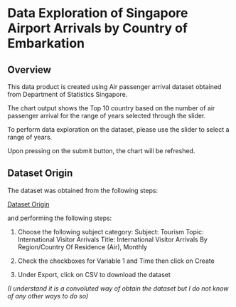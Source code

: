 # Data Exploration of Singapore Airport Arrivals by Country of Embarkation

## Overview

This data product is created using Air passenger arrival dataset obtained from Department of Statistics Singapore.

The chart output shows the Top 10 country based on the number of air passenger arrival for the range of years
selected through the slider.

To perform data exploration on the dataset, please use the slider to select a range of years.

Upon pressing on the submit button, the chart will be refreshed.

## Dataset Origin

The dataset was obtained from the following steps:

[Dataset Origin](http://www.tablebuilder.singstat.gov.sg/publicfacing/mainMenu.action)

and performing the following steps:

1) Choose the following subject category:
Subject: Tourism
Topic: International Visitor Arrivals
Title: International Visitor Arrivals By Region/Country Of Residence (Air), Monthly

2) Check the checkboxes for Variable 1 and Time then click on Create

3) Under Export, click on CSV to download the dataset

_(I understand it is a convoluted way of obtain the dataset but I do not know of any other ways to do so)_

